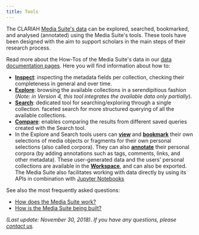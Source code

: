 ```yaml
---
title: Tools
---
```


The CLARIAH [Media Suite's data](/documentation/data) can be explored, searched, bookmarked, and analysed (annotated) using the Media Suite's tools. These tools have been designed with the aim to support scholars in the main steps of their research process. 

Read more about the How-Tos of the Media Suite's data in our [data documentation pages](</documentation/howtos/data>). Here you will find information about how to:

- **[Inspect](/documentation/howtos/collection-inspector)**: inspecting the metadata fields per collection, checking their completeness in general and over time.
- **[Explore](/documentation/howtos/exploratory-search)**: browsing the available collections in a serendipitious fashion (*Note: in Version 4, this tool integrates the available data only partially*).
- **[Search](/documentation/howtos/single-search)**: dedicated tool for searching/exploring through a single collection.  faceted search for more structured querying of all the available collections. 
- **[Compare](/documentation/howtos/query-comparison)**: enables comparing the results from different saved queries created with the Search tool.
- In the Explore and Search tools users can [**view**](/documentation/howtos/resource-viewer) and **[bookmark](/documentation/howtos/bookmark)** their own selections of media objects or fragments for their own personal selections (also called corpora). They can also **[annotate](/documentation/howtos/annotate)** their personal corpora (by adding annotations such as tags, comments, links, and other metadata). These user-generated data and the users' personal collections are available in the **[Workspace](/documentation/howtos/user-projects)**, and can also be exported. The Media Suite also facilitates working with data directly by using its APIs in combination with [Jupyter Notebooks](/documentation/howtos/jupyter-notebooks)

See also the most frequently asked questions:

- [How does the Media Suite work?](/documentation/faq/how-it-works) 
- [How is the Media Suite being built?](/documentation/faq/how-is-built)

*(Last update: November 30, 2018)*. *If you have any questions, please [contact us](/contact).*